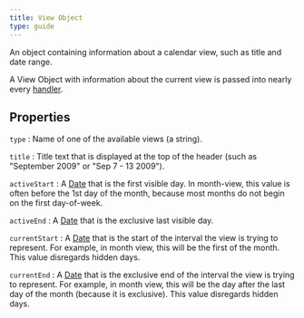 ```yaml
---
title: View Object
type: guide
---
```


An object containing information about a calendar view, such as title and date range.

A View Object with information about the current view is passed into nearly every [handler](handlers).


## Properties

`type`
:   Name of one of the available views (a string).

`title`
:   Title text that is displayed at the top of the header (such as "September 2009" or "Sep 7 - 13 2009").

`activeStart`
:   A [Date](date-object) that is the first visible day.
    In month-view, this value is often before the 1st day of the month, because most months do not begin on the first day-of-week.

`activeEnd`
:   A [Date](date-object) that is the exclusive last visible day.

`currentStart`
:   A [Date](date-object) that is the start of the interval the view is trying to represent.
    For example, in month view, this will be the first of the month. This value disregards hidden days.

`currentEnd`
:   A [Date](date-object) that is the exclusive end of the interval the view is trying to represent.
    For example, in month view, this will be the day after the last day of the month (because it is exclusive).
    This value disregards hidden days.
